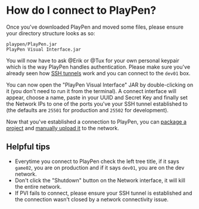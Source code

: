 # How do I connect to PlayPen?

Once you've downloaded PlayPen and moved some files, please ensure your directory structure looks as so:

```
playpen/PlayPen.jar
PlayPen Visual Interface.jar
```

You will now have to ask @Erik or @Tux for your own personal keypair which is the way PlayPen handles authentication. Please make sure you've already seen how [SSH tunnels](../setup/SSH_TUNNELS.md) work and you can connect to the `dev01` box.

You can now open the "PlayPen Visual Interface" JAR by double-clicking on it (you don't need to run it from the terminal). A connect interface will appear, choose a name, paste in your UUID and Secret Key and finally set the Network IPs to one of the ports you've your SSH tunnel established to (the defaults are `25501` for production and `25502` for development).

Now that you've established a connection to PlayPen, you can [package a project](PACKAGING.md) and [manually upload it](UPLOAD.md) to the network.

## Helpful tips

* Everytime you connect to PlayPen check the left tree title, if it says `game02`, you are on production and if it says `dev01`, you are on the dev network.
* Don't click the "Shutdown" button on the Network interface, it will kill the entire network.
* If PVI fails to connect, please ensure your SSH tunnel is established and the connection wasn't closed by a network connectivity issue.
